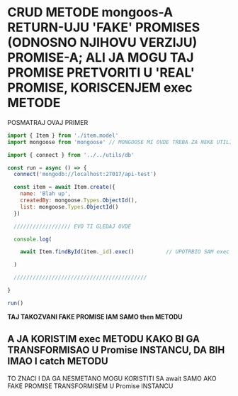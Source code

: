 # CRUD METODE mongoos-A RETURN-UJU 'FAKE' PROMISES (ODNOSNO NJIHOVU VERZIJU) PROMISE-A; ALI JA MOGU TAJ PROMISE PRETVORITI U 'REAL' PROMISE, KORISCENJEM exec METODE

POSMATRAJ OVAJ PRIMER

```javascript
import { Item } from './item.model'
import mongoose from 'mongoose' // MONGOOSE MI OVDE TREBA ZA NEKE UTILITY METODE KOJE DONOSI

import { connect } from '../../utils/db'

const run = async () => {
  connect('mongodb://localhost:27017/api-test')

  const item = await Item.create({
    name: 'Blah up',
    createdBy: mongoose.Types.ObjectId(),
    list: mongoose.Types.ObjectId()
  })

  ////////////////// EVO TI GLEDAJ OVDE

  console.log(

    await Item.findById(item._id).exec()          // UPOTRBIO SAM exec DA BI IMAO KLASICNU Promise INSTANCU

  )

  //////////////////////////////////////////

}

run()
```

**TAJ TAKOZVANI FAKE PROMISE IAM SAMO then METODU**

## A JA KORISTIM exec METODU KAKO BI GA TRANSFORMISAO U Promise INSTANCU, DA BIH IMAO I catch METODU

TO ZNACI I DA GA NESMETANO MOGU KORISTITI SA await SAMO AKO FAKE PROMISE TRANSFORMISEM U Promise INSTANCU 